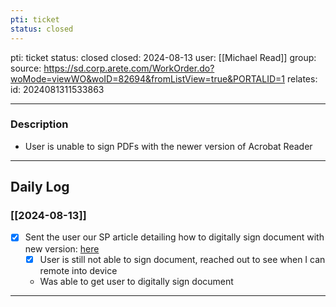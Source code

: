 ```yaml
---
pti: ticket
status: closed
---
```

pti: ticket 
status: closed
closed: 2024-08-13
user: [[Michael Read]]
group: 
source: https://sd.corp.arete.com/WorkOrder.do?woMode=viewWO&woID=82694&fromListView=true&PORTALID=1
relates: 
id: 2024081311533863

---
### Description
- User is unable to sign PDFs with the newer version of Acrobat Reader
---
## Daily Log
### [[2024-08-13]]
- [x] Sent the user our SP article detailing how to digitally sign document with new version: [here](https://aretecloud.sharepoint.us/sites/IT/FAQs/How%20To%20-%20Digitally%20Sign%20a%20PDF.aspx)
    - [x] User is still not able to sign document, reached out to see when I can remote into device
    - Was able to get user to digitally sign document
---




